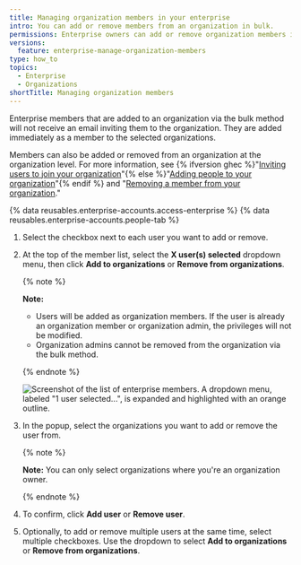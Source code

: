 ```yaml
---
title: Managing organization members in your enterprise
intro: You can add or remove members from an organization in bulk.
permissions: Enterprise owners can add or remove organization members in bulk.
versions:
  feature: enterprise-manage-organization-members
type: how_to
topics:
  - Enterprise
  - Organizations
shortTitle: Managing organization members
---
```


Enterprise members that are added to an organization via the bulk method will not receive an email inviting them to the organization. They are added immediately as a member to the selected organizations.

Members can also be added or removed from an organization at the organization level. For more information, see {% ifversion ghec %}"[Inviting users to join your organization](/organizations/managing-membership-in-your-organization/inviting-users-to-join-your-organization)"{% else %}"[Adding people to your organization](/organizations/managing-membership-in-your-organization/adding-people-to-your-organization)"{% endif %} and "[Removing a member from your organization](/organizations/managing-membership-in-your-organization/removing-a-member-from-your-organization)."

{% data reusables.enterprise-accounts.access-enterprise %}
{% data reusables.enterprise-accounts.people-tab %}
1. Select the checkbox next to each user you want to add or remove.
1. At the top of the member list, select the **X user(s) selected** dropdown menu, then click **Add to organizations** or **Remove from organizations**.

   {% note %}

   **Note:**
   - Users will be added as organization members. If the user is already an organization member or organization admin, the privileges will not be modified.
   - Organization admins cannot be removed from the organization via the bulk method.

   {% endnote %}

   ![Screenshot of the list of enterprise members. A dropdown menu, labeled "1 user selected...", is expanded and highlighted with an orange outline.](/assets/images/help/business-accounts/enterprise-add-or-remove-from-org.png)

2. In the popup, select the organizations you want to add or remove the user from.

    {% note %}

    **Note:** You can only select organizations where you're an organization owner.

    {% endnote %}

3. To confirm, click **Add user** or **Remove user**.
4. Optionally, to add or remove multiple users at the same time, select multiple checkboxes. Use the dropdown to select **Add to organizations** or **Remove from organizations**.
